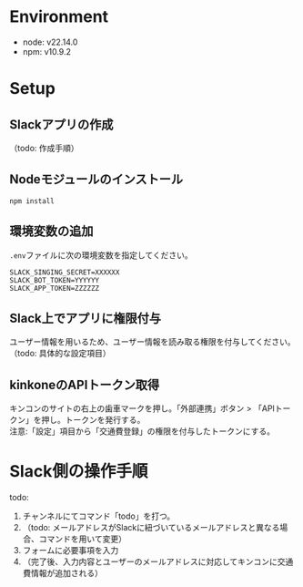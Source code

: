 # Environment

- node: v22.14.0
- npm: v10.9.2

# Setup

## Slackアプリの作成

（todo: 作成手順）


## Nodeモジュールのインストール

```shell
npm install
```

## 環境変数の追加

`.env`ファイルに次の環境変数を指定してください。

```
SLACK_SINGING_SECRET=XXXXXX
SLACK_BOT_TOKEN=YYYYYY
SLACK_APP_TOKEN=ZZZZZZ
```

## Slack上でアプリに権限付与

ユーザー情報を用いるため、ユーザー情報を読み取る権限を付与してください。（todo: 具体的な設定項目）

## kinkoneのAPIトークン取得

キンコンのサイトの右上の歯車マークを押し。「外部連携」ボタン > 「APIトークン」を押し。トークンを発行する。<br/>
注意:「設定」項目から「交通費登録」の権限を付与したトークンにする。

# Slack側の操作手順

todo: 

1. チャンネルにてコマンド「todo」を打つ。
2. （todo: メールアドレスがSlackに紐づいているメールアドレスと異なる場合、コマンドを用いて変更）
3. フォームに必要事項を入力
4. （完了後、入力内容とユーザーのメールアドレスに対応してキンコンに交通費情報が追加される）
